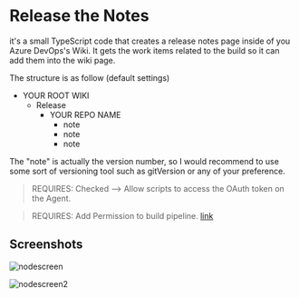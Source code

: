 # Release the Notes

it's a small TypeScript code that creates a release notes page inside of you Azure DevOps's Wiki. It gets the work items related to the build so it can add them into the wiki page.

The structure is as follow (default settings)

- YOUR ROOT WIKI
    - Release
        - YOUR REPO NAME
            - note
            - note
            - note
            
The "note" is actually the version number, so I would recommend to use some sort of versioning tool such as gitVersion or any of your preference.

> REQUIRES: Checked --> Allow scripts to access the OAuth token on the Agent.

> REQUIRES: Add Permission to build pipeline. [link](https://learn.microsoft.com/en-us/azure/devops/project/wiki/manage-readme-wiki-permissions?view=azure-devops)


## Screenshots
![nodescreen](https://generalstorage1986.blob.core.windows.net/images/notes_screen.png)

![nodescreen2](https://generalstorage1986.blob.core.windows.net/images/note_screen_configs.png)

